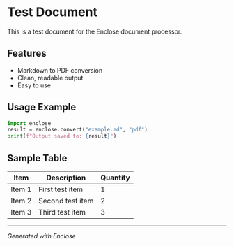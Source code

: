 # Test Document

This is a test document for the Enclose document processor.

## Features

- Markdown to PDF conversion
- Clean, readable output
- Easy to use

## Usage Example

```python
import enclose
result = enclose.convert("example.md", "pdf")
print(f"Output saved to: {result}")
```

## Sample Table

| Item | Description | Quantity |
|------|-------------|----------|
| Item 1 | First test item | 1 |
| Item 2 | Second test item | 2 |
| Item 3 | Third test item | 3 |

---
*Generated with Enclose*
